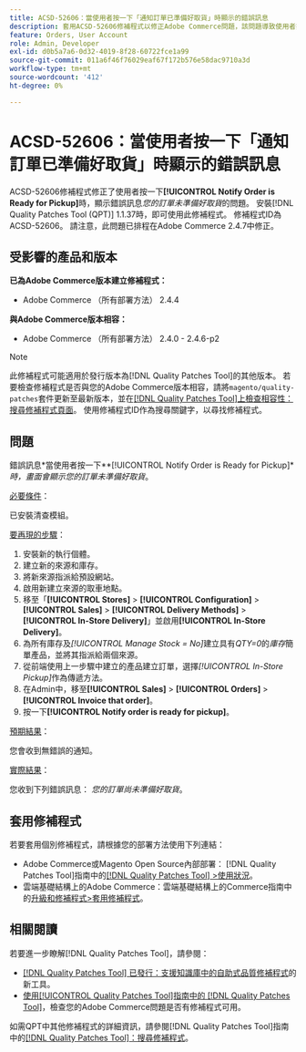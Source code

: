 ```yaml
---
title: ACSD-52606：當使用者按一下「通知訂單已準備好取貨」時顯示的錯誤訊息
description: 套用ACSD-52606修補程式以修正Adobe Commerce問題，該問題導致使用者按一下**[!UICONTROL Notify Order is Ready for Pickup]**時顯示錯誤訊息。
feature: Orders, User Account
role: Admin, Developer
exl-id: d0b5a7a6-0d32-4019-8f28-60722fce1a99
source-git-commit: 011a6f46f76029eaf67f172b576e58dac9710a3d
workflow-type: tm+mt
source-wordcount: '412'
ht-degree: 0%

---
```


# ACSD-52606：當使用者按一下「通知訂單已準備好取貨」時顯示的錯誤訊息

ACSD-52606修補程式修正了使用者按一下&#x200B;**[!UICONTROL Notify Order is Ready for Pickup]**&#x200B;時，顯示錯誤訊息&#x200B;*您的訂單未準備好取貨*&#x200B;的問題。 安裝[!DNL Quality Patches Tool (QPT)] 1.1.37時，即可使用此修補程式。 修補程式ID為ACSD-52606。 請注意，此問題已排程在Adobe Commerce 2.4.7中修正。

## 受影響的產品和版本

**已為Adobe Commerce版本建立修補程式：**

* Adobe Commerce （所有部署方法） 2.4.4

**與Adobe Commerce版本相容：**

* Adobe Commerce （所有部署方法） 2.4.0 - 2.4.6-p2

>[!NOTE]
>
>此修補程式可能適用於發行版本為[!DNL Quality Patches Tool]的其他版本。 若要檢查修補程式是否與您的Adobe Commerce版本相容，請將`magento/quality-patches`套件更新至最新版本，並在[[!DNL Quality Patches Tool]上檢查相容性：搜尋修補程式頁面](https://experienceleague.adobe.com/tools/commerce-quality-patches/index.html)。 使用修補程式ID作為搜尋關鍵字，以尋找修補程式。

## 問題

錯誤訊息&#x200B;*當使用者按一下&#x200B;**[!UICONTROL Notify Order is Ready for Pickup]**時，畫面會顯示您的訂單未準備好取貨*。

<u>必要條件</u>：

已安裝清查模組。

<u>要再現的步驟</u>：

1. 安裝新的執行個體。
1. 建立新的來源和庫存。
1. 將新來源指派給預設網站。
1. 啟用新建立來源的取車地點。
1. 移至「**[!UICONTROL Stores]** > **[!UICONTROL Configuration]** > **[!UICONTROL Sales]** > **[!UICONTROL Delivery Methods]** > **[!UICONTROL In-Store Delivery]**」並啟用&#x200B;**[!UICONTROL In-Store Delivery]**。
1. 為所有庫存及&#x200B;*[!UICONTROL Manage Stock = No]*&#x200B;建立具有&#x200B;*QTY=0*&#x200B;的&#x200B;*庫存*&#x200B;簡單產品，並將其指派給兩個來源。
1. 從前端使用上一步驟中建立的產品建立訂單，選擇&#x200B;*[!UICONTROL In-Store Pickup]*&#x200B;作為傳遞方法。
1. 在Admin中，移至&#x200B;**[!UICONTROL Sales]** > **[!UICONTROL Orders]** > **[!UICONTROL Invoice that order]**。
1. 按一下&#x200B;**[!UICONTROL Notify order is ready for pickup]**。

<u>預期結果</u>：

您會收到無錯誤的通知。

<u>實際結果</u>：

您收到下列錯誤訊息： *您的訂單尚未準備好取貨*。

## 套用修補程式

若要套用個別修補程式，請根據您的部署方法使用下列連結：

* Adobe Commerce或Magento Open Source內部部署： [!DNL Quality Patches Tool]指南中的[[!DNL Quality Patches Tool] >使用狀況](/help/tools/quality-patches-tool/usage.md)。
* 雲端基礎結構上的Adobe Commerce：雲端基礎結構上的Commerce指南中的[升級和修補程式>套用修補程式](https://experienceleague.adobe.com/docs/commerce-cloud-service/user-guide/develop/upgrade/apply-patches.html)。

## 相關閱讀

若要進一步瞭解[!DNL Quality Patches Tool]，請參閱：

* [[!DNL Quality Patches Tool] 已發行：支援知識庫中的自助式品質修補程式](https://experienceleague.adobe.com/en/docs/commerce-operations/tools/quality-patches-tool/quality-patches-tool-to-self-serve-quality-patches)的新工具。
* [使用[!UICONTROL Quality Patches Tool]指南中的 [!DNL Quality Patches Tool]](/help/tools/quality-patches-tool/patches-available-in-qpt/check-patch-for-magento-issue-with-magento-quality-patches.md)，檢查您的Adobe Commerce問題是否有修補程式可用。


如需QPT中其他修補程式的詳細資訊，請參閱[!DNL Quality Patches Tool]指南中的[[!DNL Quality Patches Tool]：搜尋修補程式](https://experienceleague.adobe.com/tools/commerce-quality-patches/index.html)。
